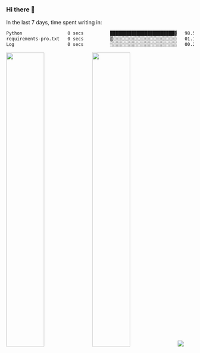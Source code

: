 ### Hi there 👋

In the last 7 days, time spent writing in:

<!--START_SECTION:waka-->

```txt
Python                 0 secs          ████████████████████████▓   98.56 %
requirements-pro.txt   0 secs          ▒░░░░░░░░░░░░░░░░░░░░░░░░   01.19 %
Log                    0 secs          ░░░░░░░░░░░░░░░░░░░░░░░░░   00.24 %
```

<!--END_SECTION:waka-->

<img src="https://wakatime.com/share/@jimtje/5d0c92de-08f8-4a72-8f2f-6a9693d1e318.svg" width=45% height=45%> <img src="https://wakatime.com/share/@jimtje/501498ae-bda5-4da7-a89d-b40bcdd5556d.svg" width=45% height=45%>
![](https://hit.yhype.me/github/profile?user_id=43537315)

